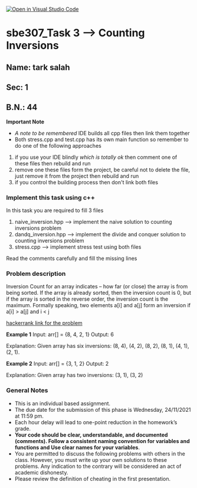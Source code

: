 [![Open in Visual Studio Code](https://classroom.github.com/assets/open-in-vscode-f059dc9a6f8d3a56e377f745f24479a46679e63a5d9fe6f495e02850cd0d8118.svg)](https://classroom.github.com/online_ide?assignment_repo_id=6401026&assignment_repo_type=AssignmentRepo)
# sbe307_Task 3 --> Counting Inversions

## Name: tark salah
## Sec: 1
## B.N.: 44


**Important Note**
- *A note to be remembered* IDE builds all cpp files then link them together
- Both stress.cpp and test.cpp has its own main function
so remember to do one of the following approaches

1. if you use your IDE blindly *which is totally ok* then comment one of these files then rebuild and run
2. remove one these files form the project, be careful not to delete the file, just remove it from the project then rebuild and run
3. if you control the building process then don't link both files

### Implement this task using c++
In this task you are required to fill 3 files
1. naive_inversion.hpp --> implement the naive solution to counting inversions problem
2. dandq_inversion.hpp --> implement the divide and conquer solution to counting inversions problem
3. stress.cpp --> implement stress test using both files

Read the comments carefully and fill the missing lines

### Problem description
Inversion Count for an array indicates – how far (or close) the array is from being sorted. If the array is already sorted, then the inversion count is 0, but if the array is sorted in the reverse order, the inversion count is the maximum. 
Formally speaking, two elements a[i] and a[j] form an inversion if a[i] > a[j] and i < j 

[hackerrank link for the problem](https://www.hackerrank.com/challenges/ctci-merge-sort/problem)

**Example 1**
Input: arr[] = {8, 4, 2, 1}
Output: 6

Explanation: Given array has six inversions:
(8, 4), (4, 2), (8, 2), (8, 1), (4, 1), (2, 1).

**Example 2**
Input: arr[] = {3, 1, 2}
Output: 2

Explanation: Given array has two inversions:
(3, 1), (3, 2) 


### General Notes
- This is an individual based assignment.
- The due date for the submission of this phase is Wednesday, 24/11/2021 at 11:59 pm.
- Each hour delay will lead to one-point reduction in the homework’s grade.
- **Your code should be clear, understandable, and documented (comments). Follow a consistent naming convention for variables and functions and Use clear names for your variables**.
- You are permitted to discuss the following problems with others in the class. However, you must write up your own solutions to these problems. Any indication to the contrary will be considered an act of academic dishonesty. 
- Please review the definition of cheating in the first presentation.
